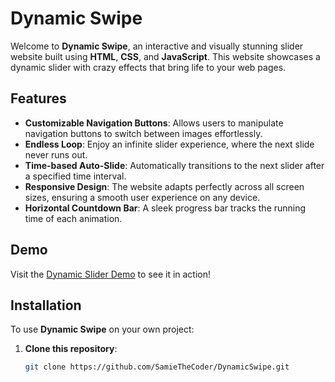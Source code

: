 # Dynamic Swipe

Welcome to **Dynamic Swipe**, an interactive and visually stunning slider website built using **HTML**, **CSS**, and **JavaScript**. This website showcases a dynamic slider with crazy effects that bring life to your web pages.

## Features

- **Customizable Navigation Buttons**: Allows users to manipulate navigation buttons to switch between images effortlessly.
- **Endless Loop**: Enjoy an infinite slider experience, where the next slide never runs out.
- **Time-based Auto-Slide**: Automatically transitions to the next slider after a specified time interval.
- **Responsive Design**: The website adapts perfectly across all screen sizes, ensuring a smooth user experience on any device.
- **Horizontal Countdown Bar**: A sleek progress bar tracks the running time of each animation.
  
## Demo

Visit the [Dynamic Slider Demo](https://samiethecoder.github.io/DynamicSlider/) to see it in action!

## Installation

To use **Dynamic Swipe** on your own project:

1. **Clone this repository**:
   ```bash
   git clone https://github.com/SamieTheCoder/DynamicSwipe.git
